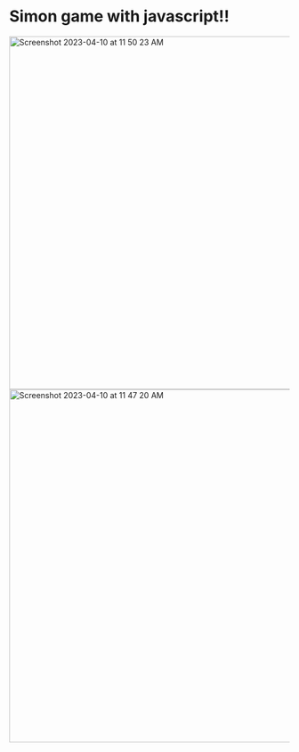 # Simon game with javascript!!

<img width="634" alt="Screenshot 2023-04-10 at 11 50 23 AM" src="https://user-images.githubusercontent.com/44643767/230939298-9d1af1d3-d894-44a5-85fc-cbe8233d396c.png">
<img width="634" alt="Screenshot 2023-04-10 at 11 47 20 AM" src="https://user-images.githubusercontent.com/44643767/230939188-2a543905-ee95-45fb-94b8-47a9b04e4b29.png">
